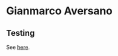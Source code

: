 # Gianmarco Aversano

## Testing

See [here](https://docs.github.com/en/pages/setting-up-a-github-pages-site-with-jekyll/testing-your-github-pages-site-locally-with-jekyll?platform=mac).

